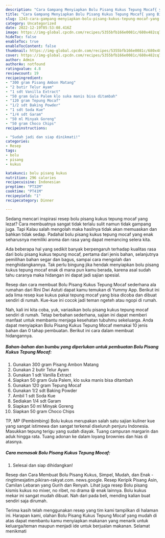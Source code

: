 ```yaml
---
description: "Cara Gampang Menyiapkan Bolu Pisang Kukus Tepung Mocaf{ yang Bisa Manjain Lidah,  Menu Buat lebaran"
title: "Cara Gampang Menyiapkan Bolu Pisang Kukus Tepung Mocaf{ yang Bisa Manjain Lidah,  Menu Buat lebaran"
slug: 1243-cara-gampang-menyiapkan-bolu-pisang-kukus-tepung-mocaf-yang-bisa-manjain-lidah-menu-buat-lebaran
category: Uncategorized
date: 2022-12-19T05:53:08.416Z
image: https://img-global.cpcdn.com/recipes/5355bfb166e0081c/680x482cq70/bolu-pisang-kukus-tepung-mocaf-foto-resep-utama.jpg
hideToc: false
enableToc: true
enableTocContent: false
thumbnail: https://img-global.cpcdn.com/recipes/5355bfb166e0081c/680x482cq70/bolu-pisang-kukus-tepung-mocaf-foto-resep-utama.jpg
cover: https://img-global.cpcdn.com/recipes/5355bfb166e0081c/680x482cq70/bolu-pisang-kukus-tepung-mocaf-foto-resep-utama.jpg
author: Admin
authorAv: notfound
ratingvalue: 4.8
reviewcount: 19
recipeingredient:
- "300 gram Pisang Ambon Matang"
- "2 butir Telur Ayam"
- "1 sdt Vanilla Extract"
- "50 gram Gula Palem klo suka manis bisa ditambah"
- "120 gram Tepung Mocaf"
- "1/2 sdt Baking Powder"
- "1 sdt Soda Kue"
- "1/4 sdt Garam"
- "50 ml Minyak Goreng"
- "50 gram Choco Chips"
recipeinstructions:

- "Sudah jadi dan siap dinikmati!"
categories:
- Resep
tags:
- bolu
- pisang
- kukus

katakunci: bolu pisang kukus 
nutrition: 296 calories
recipecuisine: Indonesian
preptime: "PT32M"
cooktime: "PT41M"
recipeyield: "1"
recipecategory: Dinner

---
```



Sedang mencari inspirasi resep bolu pisang kukus tepung mocaf yang lezat? Cara membuatnya sangat tidak terlalu sulit namun tidak gampang juga. Tapi Kalau salah mengolah maka hasilnya tidak akan memuaskan dan bahkan tidak sedap. Padahal bolu pisang kukus tepung mocaf yang enak seharusnya memiliki aroma dan rasa yang dapat memancing selera kita.


Ada beberapa hal yang sedikit banyak berpengaruh terhadap kualitas rasa dari bolu pisang kukus tepung mocaf, pertama dari jenis bahan, selanjutnya pemilihan bahan segar dan bagus, sampai cara mengolah dan menghidangkannya. Tak perlu bingung jika hendak menyiapkan bolu pisang kukus tepung mocaf enak di mana pun kamu berada, karena asal sudah tahu caranya maka hidangan ini dapat jadi sajian spesial.

Resep dan cara membuat Bolu Pisang Kukus Tepung Mocaf sederhana ala rumahan dari Rini Dwi Astuti dapat kamu temukan di Yummy App. Berikut ini ada lima resep kue kukus pakai tepung mocaf yang bisa dicoba dan dibuat sendiri di rumah. Kue-kue ini cocok jadi teman ngeteh atau ngopi di rumah.


Nah, kali ini kita coba, yuk, variasikan bolu pisang kukus tepung mocaf sendiri di rumah. Tetap berbahan sederhana, sajian ini dapat memberi manfaat untuk membantu menjaga kesehatan tubuhmu sekeluarga. Anda dapat menyiapkan Bolu Pisang Kukus Tepung Mocaf memakai 10 jenis bahan dan 0 tahap pembuatan. Berikut ini cara dalam membuat hidangannya.

<!--inarticleads1-->

##### Bahan-bahan dan bumbu yang diperlukan untuk pembuatan Bolu Pisang Kukus Tepung Mocaf:

1. Gunakan 300 gram Pisang Ambon Matang
1. Gunakan 2 butir Telur Ayam
1. Gunakan 1 sdt Vanilla Extract
1. Siapkan 50 gram Gula Palem, klo suka manis bisa ditambah
1. Gunakan 120 gram Tepung Mocaf
1. Gunakan 1/2 sdt Baking Powder
1. Ambil 1 sdt Soda Kue
1. Sediakan 1/4 sdt Garam
1. Siapkan 50 ml Minyak Goreng
1. Siapkan 50 gram Choco Chips


TP, MP (Pembimbing) Bolu kukus merupakan salah satu sajian kuliner kue yang sangat istimewa dan sangat terkenal diseluruh penjuru Indonesia. Masukkan tepung terigu yang sudah diayak. Tuang campuran margarin dan aduk hingga rata. Tuang adonan ke dalam loyang brownies dan hias di atasnya. 

<!--inarticleads2-->

##### Cara memasak Bolu Pisang Kukus Tepung Mocaf:


1. Selesai dan siap dihidangkan!

Resep dan Cara Membuat Bolu Pisang Kukus, Simpel, Mudah, dan Enak - ringtimesjatim.pikiran-rakyat.com. news.google. Resep Keripik Pisang Asin, Camilan Lebaran yang Gurih dan Renyah. Lihat juga resep Bolu pisang kismis kukus no mixer, no ribet, no drama 😆 enak lainnya. Bolu kukus mekar ini sangat mudah dibuat. Nah dari pada beli, mending kalian buat sendiri saja dirumah. 

Terima kasih telah menggunakan resep yang tim kami tampilkan di halaman ini. Harapan kami, olahan Bolu Pisang Kukus Tepung Mocaf yang mudah di atas dapat membantu kamu menyiapkan makanan yang menarik untuk keluarga/teman maupun menjadi ide untuk berjualan makanan. Selamat menikmati
